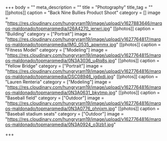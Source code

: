 +++
body = ""
meta_description = ""
title = "Photography"
title_tag = ""
[[photos]]
caption = "Back Nine Bullies Product Shoot"
category = []
image = "https://res.cloudinary.com/hungryram19/image/upload/v1627883646/marqos-maldonado/topmarqmedia/I26A4270_jerwri.jpg"
[[photos]]
caption = "Building"
category = ["Portrait"]
image = "https://res.cloudinary.com/hungryram19/image/upload/v1627764817/marqos-maldonado/topmarqmedia/IMG_0535_apwnmx.jpg"
[[photos]]
caption = "Fitness Model"
category = ["Modeling"]
image = "https://res.cloudinary.com/hungryram19/image/upload/v1627764815/marqos-maldonado/topmarqmedia/0N3A3036_u4tq8s.jpg"
[[photos]]
caption = "Yellow Bridge"
category = ["Portrait"]
image = "https://res.cloudinary.com/hungryram19/image/upload/v1627764816/marqos-maldonado/topmarqmedia/DSC08946_jgdxdi.jpg"
[[photos]]
caption = "Lauren Renteria"
category = ["Modeling"]
image = "https://res.cloudinary.com/hungryram19/image/upload/v1627764816/marqos-maldonado/topmarqmedia/0N3A0631_bkytmp.jpg"
[[photos]]
caption = "Baseball field"
category = ["Outdoor"]
image = "https://res.cloudinary.com/hungryram19/image/upload/v1627764816/marqos-maldonado/topmarqmedia/0N3A0776_ohnjxm.jpg"
[[photos]]
caption = "Baseball stadium seats"
category = ["Outdoor"]
image = "https://res.cloudinary.com/hungryram19/image/upload/v1627764816/marqos-maldonado/topmarqmedia/0N3A0924_o3lzb1.jpg"

+++
